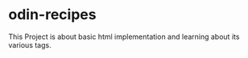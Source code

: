 # odin-recipes

This Project is about basic html implementation and learning about its various tags.